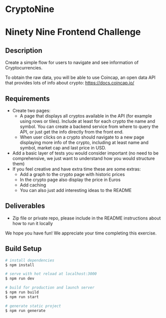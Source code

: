 # CryptoNine

# Ninety Nine Frontend Challenge

## **Description**

Create a simple flow for users to navigate and see information of Cryptocurrencies.

To obtain the raw data, you will be able to use Coincap, an open data API that provides lots of info about crypto: https://docs.coincap.io/

## **Requirements**

- Create two pages:
   * A page that displays all cryptos available in the API (for example using rows or tiles). Include at least for each crypto the name and symbol. You can create a backend service from where to query the API, or just get the info directly from the front end.
   * When user clicks on a crypto should navigate to a new page displaying more info of the crypto, including at least name and symbol, market cap and last price in USD.
- Add a basic layer of tests you would consider important (no need to be comprehensive, we just want to understand how you would structure them)
- If you feel creative and have extra time these are some extras:
   * Add a graph to the crypto page with historic prices
   * In the crypto page also display the price in Euros
   * Add caching
   * You can also just add interesting ideas to the README

## **Deliverables**

- Zip file or private repo, please include in the README instructions about how to run it locally

We hope you have fun! We appreciate your time completing this exercise.

## Build Setup

```bash
# install dependencies
$ npm install

# serve with hot reload at localhost:3000
$ npm run dev

# build for production and launch server
$ npm run build
$ npm run start

# generate static project
$ npm run generate
```